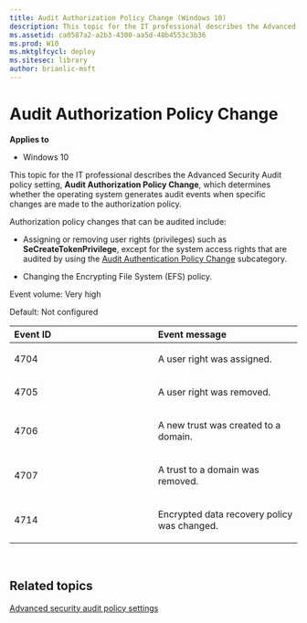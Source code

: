 ```yaml
---
title: Audit Authorization Policy Change (Windows 10)
description: This topic for the IT professional describes the Advanced Security Audit policy setting, Audit Authorization Policy Change, which determines whether the operating system generates audit events when specific changes are made to the authorization policy.
ms.assetid: ca0587a2-a2b3-4300-aa5d-48b4553c3b36
ms.prod: W10
ms.mktglfcycl: deploy
ms.sitesec: library
author: brianlic-msft
---
```


# Audit Authorization Policy Change


**Applies to**

-   Windows 10

This topic for the IT professional describes the Advanced Security Audit policy setting, **Audit Authorization Policy Change**, which determines whether the operating system generates audit events when specific changes are made to the authorization policy.

Authorization policy changes that can be audited include:

-   Assigning or removing user rights (privileges) such as **SeCreateTokenPrivilege**, except for the system access rights that are audited by using the [Audit Authentication Policy Change](audit-authentication-policy-change.md) subcategory.

-   Changing the Encrypting File System (EFS) policy.

Event volume: Very high

Default: Not configured

<table>
<colgroup>
<col width="50%" />
<col width="50%" />
</colgroup>
<thead>
<tr class="header">
<th align="left">Event ID</th>
<th align="left">Event message</th>
</tr>
</thead>
<tbody>
<tr class="odd">
<td align="left"><p>4704</p></td>
<td align="left"><p>A user right was assigned.</p></td>
</tr>
<tr class="even">
<td align="left"><p>4705</p></td>
<td align="left"><p>A user right was removed.</p></td>
</tr>
<tr class="odd">
<td align="left"><p>4706</p></td>
<td align="left"><p>A new trust was created to a domain.</p></td>
</tr>
<tr class="even">
<td align="left"><p>4707</p></td>
<td align="left"><p>A trust to a domain was removed.</p></td>
</tr>
<tr class="odd">
<td align="left"><p>4714</p></td>
<td align="left"><p>Encrypted data recovery policy was changed.</p></td>
</tr>
</tbody>
</table>

 

## Related topics


[Advanced security audit policy settings](advanced-security-audit-policy-settings.md)

 

 





